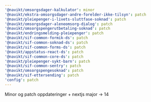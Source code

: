 ```yaml
---
'@navikt/omsorgsdager-kalkulator': minor
'@navikt/ekstra-omsorgsdager-andre-forelder-ikke-tilsyn': patch
'@navikt/pleiepenger-i-livets-sluttfase-soknad': patch
'@navikt/omsorgsdager-aleneomsorg-dialog': patch
'@navikt/omsorgspengerutbetaling-soknad': patch
'@navikt/endringsmelding-pleiepenger': patch
'@navikt/sif-common-formik-ds': patch
'@navikt/sif-common-soknad-ds': patch
'@navikt/sif-common-forms-ds': patch
'@navikt/appstatus-react-ds': patch
'@navikt/sif-common-core-ds': patch
'@navikt/pleiepenger-sykt-barn': patch
'@navikt/sif-common-sentry': patch
'@navikt/omsorgspengesoknad': patch
'@navikt/sif-ettersending': patch
'config': patch
---
```


Minor og patch oppdateringer + nextjs major -> 14
